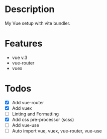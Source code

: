 # Description

My Vue setup with vite bundler.

# Features

- vue v.3
- vue-router
- vuex

# Todos

- [x] Add vue-router
- [x] Add vuex
- [ ] Linting and Formatting
- [x] Add css pre-processor (scss)
- [ ] Add vue-use
- [ ] Auto import vue, vuex, vue-router, vue-use
